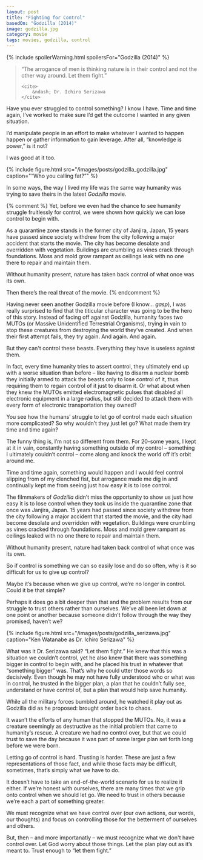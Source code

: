 ```yaml
---
layout: post
title: "Fighting for Control"
basedOn: "Godzilla (2014)"
image: godzilla.jpg
category: movie
tags: movies, godzilla, control
---
```


{% include spoilerWarning.html spoilersFor="Godzilla (2014)" %}

<blockquote>
    <p>
        “The arrogance of men is thinking nature is in their control and not the other way 
        around. Let them fight.”
    </p>
    
    <cite>
        &ndash; Dr. Ichiro Serizawa
    </cite>
</blockquote>

Have you ever struggled to control something? I know I have. Time and time again, I’ve worked to make sure I’d get the outcome I wanted in any given situation.

I’d manipulate people in an effort to make whatever I wanted to happen happen or gather information to gain leverage. After all, “knowledge is power,” is it not?

I was good at it too.

{% include figure.html src="/images/posts/godzilla_godzilla.jpg" caption="&ldquo;Who you calling fat?&rdquo;" %}

In some ways, the way I lived my life was the same way humanity was trying to save theirs in the latest <i>Godzilla</i> movie. 

{% comment %}
Yet, before we even had the chance to see humanity struggle fruitlessly for control, we were shown how quickly we can lose control to begin with. 

As a quarantine zone stands in the former city of Janjira, Japan, 15 years have passed since society withdrew from the city following a major accident that starts the movie. The city has become desolate and overridden with vegetation. Buildings are crumbling as vines crack through foundations. Moss and mold grow rampant as ceilings leak with no one there to repair and maintain them.

Without humanity present, nature has taken back control of what once was its own.
 
Then there’s the real threat of the movie. 
{% endcomment %}

Having never seen another Godzilla movie before (I know&hellip; <i>gasp</i>), I was really surprised to find that the titicular character was going to be the hero of this story. Instead of facing off against Godzilla, humanity faces two MUTOs (or Massive Unidentified Terrestrial Organisms), trying in vain to stop these creatures from destroying the world they’ve created. And when their first attempt fails, they try again. And again. And again.
 
But they can't control these beasts. Everything they have is useless against them.
 
In fact, every time humanity tries to assert control, they ultimately end up with a worse situation than before &ndash; like having to disarm a nuclear bomb they initially armed to attack the beasts only to lose control of it, thus requiring them to regain control of it just to disarm it. Or what about when they knew the MUTOs emitted electromagnetic pulses that disabled all electronic equipment in a large radius, but still decided to attack them with every form of electronic transportation they owned?
 
You see how the humans’ struggle to let go of control made each situation more complicated? So why wouldn’t they just let go? What made them try time and time again?
 
The funny thing is, I’m not so different from them. For 20-some years, I kept at it in vain, constantly having something outside of my control &ndash; something I ultimately couldn’t control &ndash; come along and knock the world off it’s orbit around me. 

Time and time again, something would happen and I would feel control slipping from of my clenched fist, but arrogance made me dig in and continually kept me from seeing just how easy it is to lose control.

The filmmakers of <i>Godzilla</i> didn’t miss the opportunity to show us just how easy it is to lose control when they took us inside the quarantine zone that once was Janjira, Japan. 15 years had passed since society withdrew from the city following a major accident that started the movie, and the city had become desolate and overridden with vegetation. Buildings were crumbling as vines cracked through foundations. Moss and mold grew rampant as ceilings leaked with no one there to repair and maintain them.

Without humanity present, nature had taken back control of what once was its own.

So if control is something we can so easily lose and do so often, why is it so difficult for us to give up control? 

Maybe it’s because when we give up control, we’re no longer in control. Could it be that simple?
 
Perhaps it does go a bit deeper than that and the problem results from our struggle to trust others rather than ourselves. We’ve all been let down at one point or another because someone didn’t follow through the way they promised, haven’t we?

{% include figure.html src="/images/posts/godzilla_serizawa.jpg" caption="Ken Watanabe as Dr. Ichiro Serizawa" %}

What was it Dr. Serizawa said? “Let them fight.” He knew that this was a situation we couldn’t control, yet he also knew that there was something bigger in control to begin with, and he placed his trust in whatever that &ldquo;something bigger&rdquo; was. That’s why he could utter those words so decisively. Even though he may not have fully understood who or what was in control, he trusted in the bigger plan, a plan that he couldn’t fully see, understand or have control of, but a plan that would help save humanity.
 
While all the military forces bumbled around, he watched it play out as Godzilla did as he proposed: brought order back to chaos.
 
It wasn’t the efforts of any human that stopped the MUTOs. No, it was a creature seemingly as destructive as the initial problem that came to humanity’s rescue. A creature we had no control over, but that we could trust to save the day because it was part of some larger plan set forth long before we were born.
 
Letting go of control is hard. Trusting is harder. These are just a few representations of those fact, and while those facts may be difficult, sometimes, that’s simply what we have to do.

It doesn’t have to take an end-of-the-world scenario for us to realize it either. If we’re honest with ourselves, there are many times that we grip onto control when we should let go. We need to trust in others because we’re each a part of something greater.

We must recognize what we have control over (our own actions, our words, our thoughts) and focus on controlling those for the betterment of ourselves and others.

But, then &ndash; and more importanatly &ndash; we must recognize what we don't have control over. Let God worry about those things. Let the plan play out as it’s meant to. Trust enough to “let them fight.”